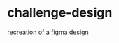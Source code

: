 # challenge-design
[recreation of a figma design](https://benoitblaevoet.github.io/challenge-design/)
